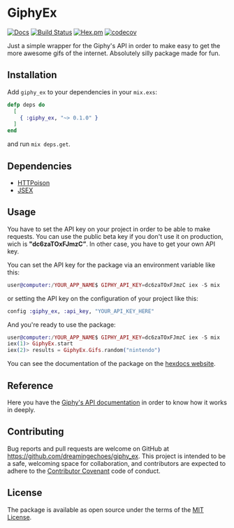 # GiphyEx

[![Docs](https://img.shields.io/badge/docs-latest-brightgreen.svg?style=flat)](http://hexdocs.pm/giphy_ex/0.1.0/)
[![Build Status](https://circleci.com/gh/dreamingechoes/giphy_ex.svg?style=shield)](https://circleci.com/gh/dreamingechoes/giphy_ex)
[![Hex.pm](https://img.shields.io/hexpm/v/giphy_ex.svg)](https://hex.pm/packages/giphy_ex)
[![codecov](https://codecov.io/gh/dreamingechoes/giphy_ex/branch/master/graph/badge.svg)](https://codecov.io/gh/dreamingechoes/giphy_ex)

Just a simple wrapper for the Giphy's API in order to make easy to get the more awesome gifs of the internet. Absolutely silly package made for fun.

## Installation

Add ``giphy_ex`` to your dependencies in your ``mix.exs``:

```elixir
defp deps do
  [
    { :giphy_ex, "~> 0.1.0" }
  ]
end
```

and run `mix deps.get`.

## Dependencies

- [HTTPoison](https://github.com/edgurgel/httpoison)
- [JSEX](https://github.com/talentdeficit/exjsx)

## Usage

You have to set the API key on your project in order to be able to make requests. You can use the public beta key if you don't use it on production, wich is **"dc6zaTOxFJmzC”**. In other case, you have to get your own API key.

You can set the API key for the package via an environment variable like this:

```elixir
user@computer:/YOUR_APP_NAME$ GIPHY_API_KEY=dc6zaTOxFJmzC iex -S mix
```

or setting the API key on the configuration of your project like this:

```elixir
config :giphy_ex, :api_key, "YOUR_API_KEY_HERE"
```

And you're ready to use the package:

```elixir
user@computer:/YOUR_APP_NAME$ GIPHY_API_KEY=dc6zaTOxFJmzC iex -S mix
iex(1)> GiphyEx.start
iex(2)> results = GiphyEx.Gifs.random("nintendo")
```

You can see the documentation of the package on the [hexdocs website](http://hexdocs.pm/giphy_ex/0.1.0/).

## Reference

Here you have the [Giphy's API documentation](https://github.com/Giphy/GiphyAPI/) in order to know how it works in deeply.

## Contributing

Bug reports and pull requests are welcome on GitHub at https://github.com/dreamingechoes/giphy_ex. This project is intended to be a safe, welcoming space for collaboration, and contributors are expected to adhere to the [Contributor Covenant](contributor-covenant.org) code of conduct.

## License

The package is available as open source under the terms of the [MIT License](http://opensource.org/licenses/MIT).

